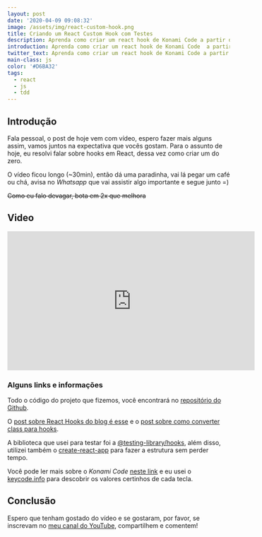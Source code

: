 ```yaml
---
layout: post
date: '2020-04-09 09:08:32'
image: /assets/img/react-custom-hook.png
title: Criando um React Custom Hook com Testes
description: Aprenda como criar um react hook de Konami Code a partir do zero com TDD.
introduction: Aprenda como criar um react hook de Konami Code  a partir do zero com TDD.
twitter_text: Aprenda como criar um react hook de Konami Code a partir do zero com TDD.
main-class: js
color: '#D6BA32'
tags:
  - react
  - js
  - tdd
---
```


## Introdução

Fala pessoal, o post de hoje vem com vídeo, espero fazer mais alguns assim, vamos juntos na expectativa que vocês gostam. Para o assunto de hoje, eu resolvi falar sobre hooks em React, dessa vez como criar um do zero.

O vídeo ficou longo (~30min), então dá uma paradinha, vai lá pegar um café ou chá, avisa no _Whatsapp_ que vai assistir algo importante e segue junto =)

~~Como eu falo devagar, bota em 2x que melhora~~

## Video

<iframe width="560" height="315" src="https://www.youtube.com/embed/EvR4RPBsHfE" frameborder="0" allow="accelerometer; autoplay; encrypted-media; gyroscope; picture-in-picture" allowfullscreen></iframe>

### Alguns links e informações

Todo o código do projeto que fizemos, você encontrará no [repositório do Github](https://github.com/willianjusten/use-konami-code).

O [post sobre React Hooks do blog é esse](https://willianjusten.com.br/habemus-react-hooks/) e o [post sobre como converter class para hooks](https://willianjusten.com.br/convertendo-um-class-based-component-para-react-hooks/).

A biblioteca que usei para testar foi a [@testing-library/hooks](https://github.com/testing-library/react-hooks-testing-library), além disso, utilizei também o [create-react-app](https://github.com/facebook/create-react-app) para fazer a estrutura sem perder tempo.

Você pode ler mais sobre o _Konami Code_ [neste link](https://pt.wikipedia.org/wiki/C%C3%B3digo_Konami) e eu usei o [keycode.info](https://keycode.info/) para descobrir os valores certinhos de cada tecla.

## Conclusão

Espero que tenham gostado do vídeo e se gostaram, por favor, se inscrevam no [meu canal do YouTube](https://www.youtube.com/WillianJustenCursos?sub_confirmation=1), compartilhem e comentem!
